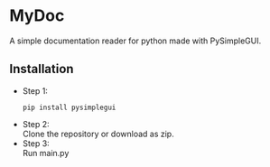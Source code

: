 # MyDoc
A simple documentation reader for python made with PySimpleGUI.  

## Installation  
* Step 1:
	```
	pip install pysimplegui
	```
* Step 2:  
	Clone the repository or download as zip.
* Step 3:  
	Run main.py
